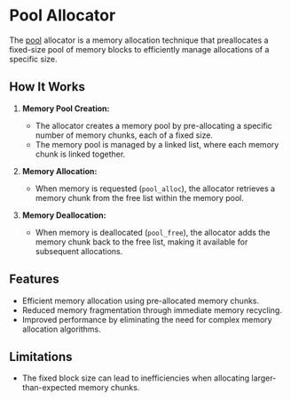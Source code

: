 # Pool Allocator

The [pool](https://en.wikipedia.org/wiki/Memory_pool) allocator is a memory allocation technique that preallocates a fixed-size pool of memory blocks to efficiently manage allocations of a specific size.

## How It Works

1. **Memory Pool Creation:**
   - The allocator creates a memory pool by pre-allocating a specific number of memory chunks, each of a fixed size.
   - The memory pool is managed by a linked list, where each memory chunk is linked together.

2. **Memory Allocation:**
   - When memory is requested (`pool_alloc`), the allocator retrieves a memory chunk from the free list within the memory pool.

3. **Memory Deallocation:**
   - When memory is deallocated (`pool_free`), the allocator adds the memory chunk back to the free list, making it available for subsequent allocations.

## Features

- Efficient memory allocation using pre-allocated memory chunks.
- Reduced memory fragmentation through immediate memory recycling.
- Improved performance by eliminating the need for complex memory allocation algorithms.

## Limitations
- The fixed block size can lead to inefficiencies when allocating larger-than-expected memory chunks.
